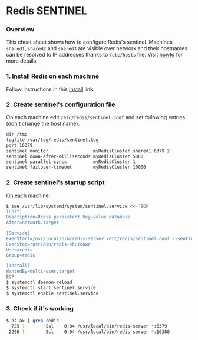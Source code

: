 # Redis SENTINEL
### Overview
This cheat sheet shows how to configure Redis's sentinel. Machines ```shared1```, ```shared2``` and ```shared3``` are visible over network and their hostnames can be resolved to IP addresses thanks to ```/etc/hosts``` file. Visit [howto] for more details.
### 1. Install Redis on each machine
Follow instructions in this [install] link.
### 2. Create sentinel's configuration file
On each machine edit ```/etc/redis/sentinel.conf``` and set following entries (don't change the host name):
```sh
dir /tmp
logfile /var/log/redis/sentinel.log
port 16379
sentinel monitor                 myRedisCluster shared1 6379 2
sentinel down-after-milliseconds myRedisCluster 5000
sentinel parallel-syncs          myRedisCluster 1
sentinel failover-timeout        myRedisCluster 10000
```
### 2. Create sentinel's startup script
On each machine:
```sh
$ tee /usr/lib/systemd/system/sentinel.service <<-'EOF'
[Unit]
Description=Redis persistent key-value database
After=network.target

[Service]
ExecStart=/usr/local/bin/redis-server /etc/redis/sentinel.conf --sentinel
ExecStop=/usr/bin/redis-shutdown
User=redis
Group=redis

[Install]
WantedBy=multi-user.target
EOF
$ systemctl daemon-reload
$ systemctl start sentinel.service
$ systemctl enable sentinel.service
```
### 3. Check if it's working
```sh
$ ps ax | grep redis
  725 ?        Ssl    0:04 /usr/local/bin/redis-server *:6379
 2296 ?        Ssl    0:04 /usr/local/bin/redis-server *:16380
```
[install]: <https://github.com/gitarte/CHEAT-SHEET/blob/master/redis/install.md>
[howto]: <http://redis.io/topics/sentinel>
